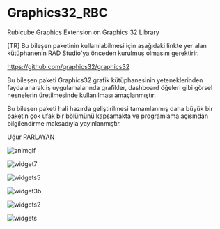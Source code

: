# Graphics32_RBC
Rubicube Graphics Extension on Graphics 32 Library

[TR]
Bu bileşen paketinin kullanılabilmesi için aşağıdaki linkte yer alan kütüphanenin RAD Studio'ya önceden kurulmuş olmasını gerektirir.

https://github.com/graphics32/graphics32

Bu bileşen paketi Graphics32 grafik kütüphanesinin yeteneklerinden faydalanarak iş uygulamalarında grafikler, dashboard öğeleri gibi görsel nesnelerin üretilmesinde kullanılması amaçlanmıştır.

Bu bileşen paketi hali hazırda geliştirilmesi tamamlanmış daha büyük bir paketin çok ufak bir bölümünü kapsamakta ve programlama açısından bilgilendirme maksadıyla yayınlanmıştır.

Uğur PARLAYAN

![animgif](https://user-images.githubusercontent.com/24311198/40005929-d2840ed0-57a1-11e8-86c7-92c325726bd5.gif)

![widget7](https://user-images.githubusercontent.com/24311198/39868108-cfd4cb3c-5460-11e8-8a66-4b57528ae2bb.gif)

![widgets5](https://user-images.githubusercontent.com/24311198/39690888-4c394312-51e4-11e8-81df-54e0f042be72.gif)

![widget3b](https://user-images.githubusercontent.com/24311198/39653271-06c71030-4ff9-11e8-8bc1-2c1da0232358.gif)

![widgets2](https://user-images.githubusercontent.com/24311198/39466168-31c691be-4d30-11e8-8500-891b4a3a4712.gif)

![widgets](https://user-images.githubusercontent.com/24311198/39463694-f50e2da8-4d21-11e8-96cd-78f1f2dc632a.gif)
